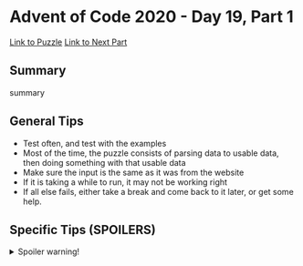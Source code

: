 # Advent of Code 2020 - Day 19, Part 1

[Link to Puzzle](https://adventofcode.com/2020/day/19)
[Link to Next Part](https://github.com/CodingAP/unofficial-aoc-syllabus/blob/main/years/2020/day19/part2.md)

## Summary
summary

## General Tips
- Test often, and test with the examples
- Most of the time, the puzzle consists of parsing data to usable data, then doing something with that usable data
- Make sure the input is the same as it was from the website
- If it is taking a while to run, it may not be working right
- If all else fails, either take a break and come back to it later, or get some help.

## Specific Tips (SPOILERS)
<details> <summary>Spoiler warning!</summary>

specific tips

</details>